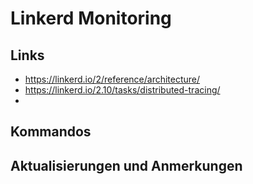 # Linkerd Monitoring

## Links

* https://linkerd.io/2/reference/architecture/
* https://linkerd.io/2.10/tasks/distributed-tracing/ 
* 

## Kommandos

## Aktualisierungen und Anmerkungen
